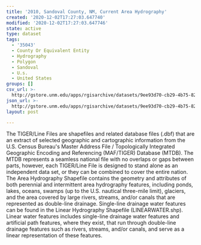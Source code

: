 ```yaml
---
title: '2010, Sandoval County, NM, Current Area Hydrography'
created: '2020-12-02T17:27:03.647740'
modified: '2020-12-02T17:27:03.647746'
state: active
type: dataset
tags:
  - '35043'
  - County Or Equivalent Entity
  - Hydrography
  - Polygon
  - Sandoval
  - U.s.
  - United States
groups: []
csv_url: >-
  http://gstore.unm.edu/apps/rgisarchive/datasets/9ee93d70-cb29-4b75-8203-e08d12cc8bc6/tl_2010_35043_areawater.derived.csv
json_url: >-
  http://gstore.unm.edu/apps/rgisarchive/datasets/9ee93d70-cb29-4b75-8203-e08d12cc8bc6/tl_2010_35043_areawater.derived.json
layout: post

---
```

The TIGER/Line Files are shapefiles and related database files (.dbf) that are an extract of selected geographic and cartographic information from the U.S. Census Bureau's Master Address File / Topologically Integrated Geographic Encoding and Referencing (MAF/TIGER) Database (MTDB).  The MTDB represents a seamless national file with no overlaps or gaps between parts, however, each TIGER/Line File is designed to stand alone as an independent data set, or they can be combined to cover the entire nation.  The Area Hydrography Shapefile contains the geometry and attributes of both perennial and intermittent area hydrography features, including ponds, lakes, oceans, swamps (up to the U.S. nautical three-mile limit), glaciers, and the area covered by large rivers, streams, and/or canals that are represented as double-line drainage.  Single-line drainage water features can be found in the Linear Hydrography Shapefile (LINEARWATER.shp).  Linear water features includes single-line drainage water features and artificial path features, where they exist, that run through double-line drainage features such as rivers, streams, and/or canals, and serve as a linear representation of these features.  


